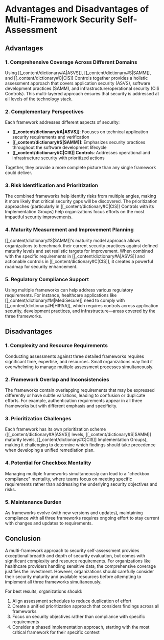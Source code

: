 # Advantages and Disadvantages of Multi-Framework Security Self-Assessment

## Advantages

### 1. Comprehensive Coverage Across Different Domains
Using [[_content/dictionary#A|ASVS]], [[_content/dictionary#S|SAMM]], and [[_content/dictionary#C|CIS]] Controls together provides a holistic assessment approach that covers application security (ASVS), software development practices (SAMM), and infrastructure/operational security (CIS Controls). This multi-layered approach ensures that security is addressed at all levels of the technology stack.

### 2. Complementary Perspectives
Each framework addresses different aspects of security:
- **[[_content/dictionary#A|ASVS]]**: Focuses on technical application security requirements and verification
- **[[_content/dictionary#S|SAMM]]**: Emphasizes security practices throughout the software development lifecycle
- **[[_content/dictionary#C|CIS]] Controls**: Addresses operational and infrastructure security with prioritized actions

Together, they provide a more complete picture than any single framework could deliver.

### 3. Risk Identification and Prioritization
The combined frameworks help identify risks from multiple angles, making it more likely that critical security gaps will be discovered. The prioritization approaches (particularly in [[_content/dictionary#C|CIS]] Controls with its Implementation Groups) help organizations focus efforts on the most impactful security improvements.

### 4. Maturity Measurement and Improvement Planning
[[_content/dictionary#S|SAMM]]'s maturity model approach allows organizations to benchmark their current security practices against defined maturity levels and set realistic targets for improvement. When combined with the specific requirements in [[_content/dictionary#A|ASVS]] and actionable controls in [[_content/dictionary#C|CIS]], it creates a powerful roadmap for security enhancement.

### 5. Regulatory Compliance Support
Using multiple frameworks can help address various regulatory requirements. For instance, healthcare applications like [[_content/dictionary#M|MediSecure]] need to comply with [[_content/dictionary#H|HIPAA]], which requires controls across application security, development practices, and infrastructure—areas covered by the three frameworks.

## Disadvantages

### 1. Complexity and Resource Requirements
Conducting assessments against three detailed frameworks requires significant time, expertise, and resources. Small organizations may find it overwhelming to manage multiple assessment processes simultaneously.

### 2. Framework Overlap and Inconsistencies
The frameworks contain overlapping requirements that may be expressed differently or have subtle variations, leading to confusion or duplicate efforts. For example, authentication requirements appear in all three frameworks but with different emphasis and specificity.

### 3. Prioritization Challenges
Each framework has its own prioritization scheme ([[_content/dictionary#A|ASVS]] levels, [[_content/dictionary#S|SAMM]] maturity levels, [[_content/dictionary#C|CIS]] Implementation Groups), making it challenging to determine which findings should take precedence when developing a unified remediation plan.

### 4. Potential for Checkbox Mentality
Managing multiple frameworks simultaneously can lead to a "checkbox compliance" mentality, where teams focus on meeting specific requirements rather than addressing the underlying security objectives and risks.

### 5. Maintenance Burden
As frameworks evolve (with new versions and updates), maintaining compliance with all three frameworks requires ongoing effort to stay current with changes and updates to requirements.

## Conclusion

A multi-framework approach to security self-assessment provides exceptional breadth and depth of security evaluation, but comes with significant complexity and resource requirements. For organizations like healthcare providers handling sensitive data, the comprehensive coverage justifies the investment. However, organizations should carefully consider their security maturity and available resources before attempting to implement all three frameworks simultaneously.

For best results, organizations should:
1. Align assessment schedules to reduce duplication of effort
2. Create a unified prioritization approach that considers findings across all frameworks
3. Focus on security objectives rather than compliance with specific requirements
4. Consider a phased implementation approach, starting with the most critical framework for their specific context 
